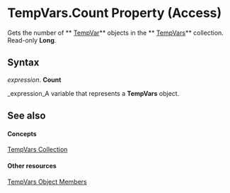 
# TempVars.Count Property (Access)

Gets the number of  ** [TempVar](4a0429e6-bcfa-7a8b-7030-6e88c2f1a71d.md)** objects in the ** [TempVars](aa81b18b-5e9f-ae44-cbcf-55cf6e37b7f6.md)** collection. Read-only **Long**.


## Syntax

 _expression_. **Count**

 _expression_A variable that represents a  **TempVars** object.


## See also


#### Concepts


 [TempVars Collection](aa81b18b-5e9f-ae44-cbcf-55cf6e37b7f6.md)
#### Other resources


 [TempVars Object Members](5c83c870-c66c-8fd9-0ac6-06766b14a6fc.md)
